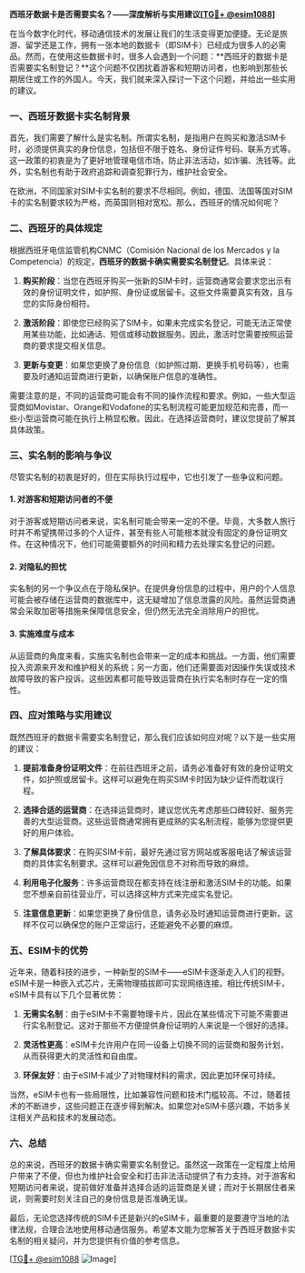 **西班牙数据卡是否需要实名？——深度解析与实用建议[[TG💪+ @esim1088](https://t.me/s/esim1088)]**

在当今数字化时代，移动通信技术的发展让我们的生活变得更加便捷。无论是旅游、留学还是工作，拥有一张本地的数据卡（即SIM卡）已经成为很多人的必需品。然而，在使用这些数据卡时，很多人会遇到一个问题：**西班牙的数据卡是否需要实名制登记？**这个问题不仅困扰着游客和短期访问者，也影响到那些长期居住或工作的外国人。今天，我们就来深入探讨一下这个问题，并给出一些实用的建议。

### 一、西班牙数据卡实名制背景

首先，我们需要了解什么是实名制。所谓实名制，是指用户在购买和激活SIM卡时，必须提供真实的身份信息，包括但不限于姓名、身份证件号码、联系方式等。这一政策的初衷是为了更好地管理电信市场，防止非法活动，如诈骗、洗钱等。此外，实名制也有助于政府追踪和调查犯罪行为，维护社会安全。

在欧洲，不同国家对SIM卡实名制的要求不尽相同。例如，德国、法国等国对SIM卡的实名制要求较为严格，而英国则相对宽松。那么，西班牙的情况如何呢？

### 二、西班牙的具体规定

根据西班牙电信监管机构CNMC（Comisión Nacional de los Mercados y la Competencia）的规定，**西班牙的数据卡确实需要实名制登记**。具体来说：

1. **购买阶段**：当您在西班牙购买一张新的SIM卡时，运营商通常会要求您出示有效的身份证明文件，如护照、身份证或居留卡。这些文件需要真实有效，且与您的实际身份相符。
   
2. **激活阶段**：即使您已经购买了SIM卡，如果未完成实名登记，可能无法正常使用某些功能，比如通话、短信或移动数据服务。因此，激活时您需要按照运营商的要求提交相关信息。

3. **更新与变更**：如果您更换了身份信息（如护照过期、更换手机号码等），也需要及时通知运营商进行更新，以确保账户信息的准确性。

需要注意的是，不同的运营商可能会有不同的操作流程和要求。例如，一些大型运营商如Movistar、Orange和Vodafone的实名制流程可能更加规范和完善，而一些小型运营商可能在执行上稍显松散。因此，在选择运营商时，建议您提前了解其具体政策。

### 三、实名制的影响与争议

尽管实名制的初衷是好的，但在实际执行过程中，它也引发了一些争议和问题。

#### 1. 对游客和短期访问者的不便

对于游客或短期访问者来说，实名制可能会带来一定的不便。毕竟，大多数人旅行时并不希望携带过多的个人证件，甚至有些人可能根本就没有固定的身份证明文件。在这种情况下，他们可能需要额外的时间和精力去处理实名登记的问题。

#### 2. 对隐私的担忧

实名制的另一个争议点在于隐私保护。在提供身份信息的过程中，用户的个人信息可能会被存储在运营商的数据库中，这无疑增加了信息泄露的风险。虽然运营商通常会采取加密等措施来保障信息安全，但仍然无法完全消除用户的担忧。

#### 3. 实施难度与成本

从运营商的角度来看，实施实名制也会带来一定的成本和挑战。一方面，他们需要投入资源来开发和维护相关的系统；另一方面，他们还需要面对因操作失误或技术故障导致的客户投诉。这些因素都可能导致运营商在执行实名制时存在一定的惰性。

### 四、应对策略与实用建议

既然西班牙的数据卡需要实名制登记，那么我们应该如何应对呢？以下是一些实用的建议：

1. **提前准备身份证明文件**：在前往西班牙之前，请务必准备好有效的身份证明文件，如护照或居留卡。这样可以避免在购买SIM卡时因为缺少证件而耽误行程。

2. **选择合适的运营商**：在选择运营商时，建议您优先考虑那些口碑较好、服务完善的大型运营商。这些运营商通常拥有更成熟的实名制流程，能够为您提供更好的用户体验。

3. **了解具体要求**：在购买SIM卡前，最好先通过官方网站或客服电话了解该运营商的具体实名制要求。这样可以避免因信息不对称而导致的麻烦。

4. **利用电子化服务**：许多运营商现在都支持在线注册和激活SIM卡的功能。如果您不想亲自前往营业厅，可以选择这种方式来完成实名登记。

5. **注意信息更新**：如果您更换了身份信息，请务必及时通知运营商进行更新。这样不仅可以确保您的账户正常运行，还能避免不必要的麻烦。

### 五、ESIM卡的优势

近年来，随着科技的进步，一种新型的SIM卡——eSIM卡逐渐走入人们的视野。eSIM卡是一种嵌入式芯片，无需物理插拔即可实现网络连接。相比传统SIM卡，eSIM卡具有以下几个显著优势：

1. **无需实名制**：由于eSIM卡不需要物理卡片，因此在某些情况下可能不需要进行实名制登记。这对于那些不方便提供身份证明的人来说是一个很好的选择。

2. **灵活性更高**：eSIM卡允许用户在同一设备上切换不同的运营商和服务计划，从而获得更大的灵活性和自由度。

3. **环保友好**：由于eSIM卡减少了对物理材料的需求，因此更加环保可持续。

当然，eSIM卡也有一些局限性，比如兼容性问题和技术门槛较高。不过，随着技术的不断进步，这些问题正在逐步得到解决。如果您对eSIM卡感兴趣，不妨多关注相关产品和技术的发展动态。

### 六、总结

总的来说，西班牙的数据卡确实需要实名制登记。虽然这一政策在一定程度上给用户带来了不便，但也为维护社会安全和打击非法活动提供了有力支持。对于游客和短期访问者来说，提前做好准备并选择合适的运营商是关键；而对于长期居住者来说，则需要时刻关注自己的身份信息是否准确无误。

最后，无论您选择传统的SIM卡还是新兴的eSIM卡，最重要的是要遵守当地的法律法规，合理合法地使用移动通信服务。希望本文能为您解答关于西班牙数据卡实名制的相关疑问，并为您提供有价值的参考信息。

[[TG💪+ @esim1088](https://t.me/s/esim1088) ![Image](https://i.postimg.cc/4NQfJmqS/Snipaste-2025-05-13-00-14-12.png)]